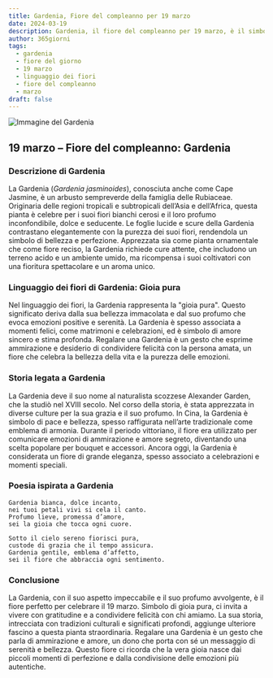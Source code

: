 ```yaml
---
title: Gardenia, Fiore del compleanno per 19 marzo
date: 2024-03-19
description: Gardenia, il fiore del compleanno per 19 marzo, è il simbolo di Gioia pura. Scopri il suo significato unico, le storie affascinanti e la poesia che celebra la sua bellezza.
author: 365giorni
tags:
  - gardenia
  - fiore del giorno
  - 19 marzo
  - linguaggio dei fiori
  - fiore del compleanno
  - marzo
draft: false
---
```


![Immagine del Gardenia](https://cdn.pixabay.com/photo/2021/07/09/20/23/gardenia-jasminoides-6399959_1280.jpg)


## 19 marzo – Fiore del compleanno: Gardenia

### Descrizione di Gardenia

La Gardenia (_Gardenia jasminoides_), conosciuta anche come Cape Jasmine, è un arbusto sempreverde della famiglia delle Rubiaceae. Originaria delle regioni tropicali e subtropicali dell’Asia e dell’Africa, questa pianta è celebre per i suoi fiori bianchi cerosi e il loro profumo inconfondibile, dolce e seducente. Le foglie lucide e scure della Gardenia contrastano elegantemente con la purezza dei suoi fiori, rendendola un simbolo di bellezza e perfezione. Apprezzata sia come pianta ornamentale che come fiore reciso, la Gardenia richiede cure attente, che includono un terreno acido e un ambiente umido, ma ricompensa i suoi coltivatori con una fioritura spettacolare e un aroma unico.

### Linguaggio dei fiori di Gardenia: Gioia pura

Nel linguaggio dei fiori, la Gardenia rappresenta la "gioia pura". Questo significato deriva dalla sua bellezza immacolata e dal suo profumo che evoca emozioni positive e serenità. La Gardenia è spesso associata a momenti felici, come matrimoni e celebrazioni, ed è simbolo di amore sincero e stima profonda. Regalare una Gardenia è un gesto che esprime ammirazione e desiderio di condividere felicità con la persona amata, un fiore che celebra la bellezza della vita e la purezza delle emozioni.

### Storia legata a Gardenia

La Gardenia deve il suo nome al naturalista scozzese Alexander Garden, che la studiò nel XVIII secolo. Nel corso della storia, è stata apprezzata in diverse culture per la sua grazia e il suo profumo. In Cina, la Gardenia è simbolo di pace e bellezza, spesso raffigurata nell’arte tradizionale come emblema di armonia. Durante il periodo vittoriano, il fiore era utilizzato per comunicare emozioni di ammirazione e amore segreto, diventando una scelta popolare per bouquet e accessori. Ancora oggi, la Gardenia è considerata un fiore di grande eleganza, spesso associato a celebrazioni e momenti speciali.

### Poesia ispirata a Gardenia

```
Gardenia bianca, dolce incanto,  
nei tuoi petali vivi si cela il canto.  
Profumo lieve, promessa d’amore,  
sei la gioia che tocca ogni cuore.  

Sotto il cielo sereno fiorisci pura,  
custode di grazia che il tempo assicura.  
Gardenia gentile, emblema d’affetto,  
sei il fiore che abbraccia ogni sentimento.  
```

### Conclusione

La Gardenia, con il suo aspetto impeccabile e il suo profumo avvolgente, è il fiore perfetto per celebrare il 19 marzo. Simbolo di gioia pura, ci invita a vivere con gratitudine e a condividere felicità con chi amiamo. La sua storia, intrecciata con tradizioni culturali e significati profondi, aggiunge ulteriore fascino a questa pianta straordinaria. Regalare una Gardenia è un gesto che parla di ammirazione e amore, un dono che porta con sé un messaggio di serenità e bellezza. Questo fiore ci ricorda che la vera gioia nasce dai piccoli momenti di perfezione e dalla condivisione delle emozioni più autentiche.